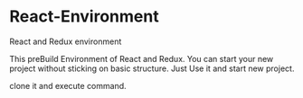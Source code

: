 # React-Environment
React and Redux environment

This preBuild Environment of React and Redux.
You can start your new project without sticking on basic structure.
Just Use it and start new project.

clone it and execute <yarn install> command.
